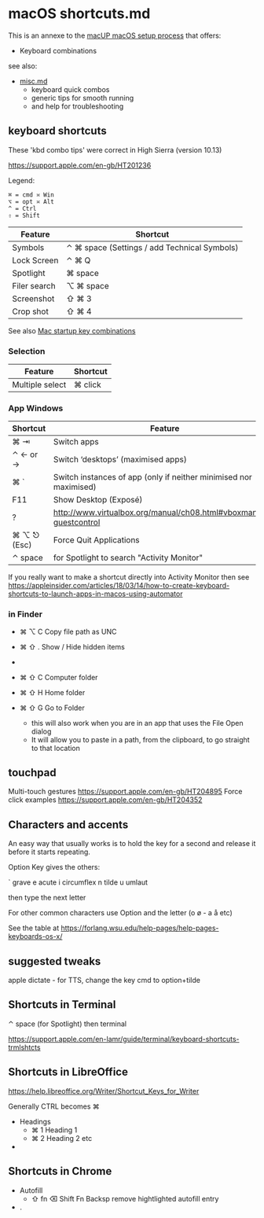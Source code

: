 # macOS shortcuts.md

This is an annexe to the [macUP macOS setup process](https://github.com/artmg/macUP/) that offers: 

* Keyboard combinations

see also:

* [misc.md](misc.md) 
	* keyboard quick combos
	* generic tips for smooth running 
	* and help for troubleshooting


## keyboard shortcuts

These 'kbd combo tips' were correct in High Sierra (version 10.13)

https://support.apple.com/en-gb/HT201236

Legend: 

	⌘ = cmd ≍ Win  
	⌥ = opt ≍ Alt   
	^ = Ctrl  
	⇧ = Shift


Feature | Shortcut
--- | ---
Symbols | ⌃ ⌘ space	(Settings / add Technical Symbols)
Lock Screen | ⌃ ⌘ Q
Spotlight | ⌘ space 
Filer search | ⌥ ⌘ space
Screenshot | ⇧ ⌘ 3
Crop shot | ⇧ ⌘ 4

See also [Mac startup key combinations](https://support.apple.com/en-gb/HT201255)

### Selection

Feature | Shortcut
--- | ---
Multiple select | ⌘ click


### App Windows

Shortcut | Feature
--- | ---
⌘ ⇥  | Switch apps
⌃ ← or → | Switch ‘desktops’ (maximised apps)
⌘ ` 	 | Switch instances of app (only if neither minimised nor maximised)
F11	 | Show Desktop (Exposé) 
? | http://www.virtualbox.org/manual/ch08.html#vboxmanage-guestcontrol
⌘  ⌥  ⎋  (Esc) | Force Quit Applications
⌃ space | for Spotlight to search "Activity Monitor"

If you really want to make a shortcut directly into Activity Monitor then see https://appleinsider.com/articles/18/03/14/how-to-create-keyboard-shortcuts-to-launch-apps-in-macos-using-automator


### in Finder

* ⌘ ⌥ C	Copy file path as UNC
* ⌘ ⇧ . 	Show / Hide hidden items
* 
* ⌘ ⇧ C	Computer folder
* ⌘ ⇧ H	Home folder

* ⌘ ⇧ G	Go to Folder
	* this will also work when you are in an app that uses the File Open dialog
	* It will allow you to paste in a path, from the clipboard, to go straight to that location

## touchpad

Multi-touch gestures https://support.apple.com/en-gb/HT204895
Force click examples https://support.apple.com/en-gb/HT204352


## Characters and accents

An easy way that usually works is to hold the key for a second and release it before it starts repeating.

Option Key gives the others:

` grave
e acute
i  circumflex
n tilde
u umlaut

then type the next letter

For other common characters use Option and the letter (o ø - a å etc)

See the table at https://forlang.wsu.edu/help-pages/help-pages-keyboards-os-x/


## suggested tweaks

apple dictate - for TTS, change the key cmd to option+tilde


## Shortcuts in Terminal

⌃ space (for Spotlight) then   terminal  

https://support.apple.com/en-lamr/guide/terminal/keyboard-shortcuts-trmlshtcts

## Shortcuts in LibreOffice

https://help.libreoffice.org/Writer/Shortcut_Keys_for_Writer

Generally CTRL becomes ⌘

* Headings
	* ⌘ 1  Heading 1
	* ⌘ 2  Heading 2 etc
* 

## Shortcuts in Chrome

* Autofill
	* ⇧ fn ⌫  Shift Fn Backsp  remove hightlighted autofill entry
* .


